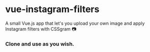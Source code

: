 # vue-instagram-filters
A small Vue.js app that let's you upload your own image and apply Instagram filters with CSSgram 📷


### Clone and use as you wish.
